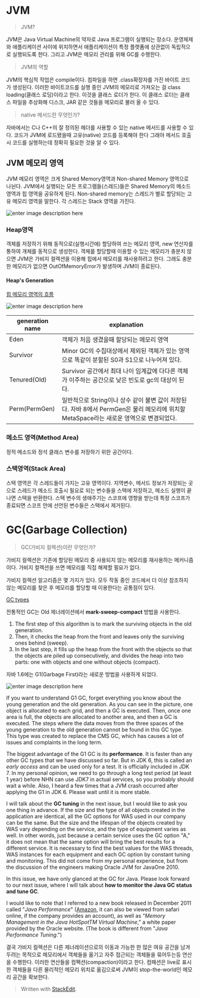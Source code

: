 # JVM 

> JVM?

JVM은 Java Virtual Machine의 약자로 Java 프로그램이 실행되는 장소다. 운영체제와 애플리케이션 사이에 위치하면서 애플리케이션이 특정 플랫폼에 상관없이 독립적으로 실행되도록 한다. 그리고 JVM은 메모리 관리를 위해 GC를 수행한다. 

> JVM의 역할

JVM의 핵심적 작업은 compile이다. 컴파일을 하면 .class확장자를 가진 바이트 코드가 생성된다. 이러한 바이트코드를 실행 중인 JVM의 메모리로 가져오는 걸 class loading(클래스 로딩)이라고 한다. 이것을 클래스 로더가 한다. 이 클래스 로더는 클래스 파일을 추상화해 디스크, JAR 같은 것들을 메모리로 불러 올 수 있다. 

> native 메서드란 무엇인가?

자바에서는 C나 C++의 잘 정의된 헤더를 사용할 수 있는 native 메서드를 사용할 수 있다. 코드가 JVM에 로드됐을때 고유(native) 코드를 등록해야 한다 그래야 메서드 호출시 코드를 실행하는데 정확히 필요한 것을 알 수 있다. 

## JVM 메모리 영역

JVM 메모리 영역은 크게 Shared Memory영역과 Non-shared Memory 영역으로 나뉜다.  JVM에서 실행되는 모든 프로그램들(스레드)들은 Shared Memory의 메소드 영역과 힙 영역을 공유하게 된다. Non-shared memory는 스레드가 별로 할당되는 고유 메모리 영역을 말한다. 각 스레드는 Stack 영역을 가진다. 

![enter image description here](http://brucehenry.github.io/blog/public/2018/02/07/JVM-Memory-Structure/JVM-Memory.png)


### Heap영역

객체를 저장하기 위해 동적으로(실행시간에) 할당하여 쓰는 메모리 영역, new 연산자를 통하여 개체를 동적으로 생성한다. 객체를 할당할때 이용할 수 있는 메모리가 충분치 않으면 JVM은 가비지 컬렉션을 이용해 힙에서 메모리를 재사용하려고 한다. 그래도 충분한 메모리가 없으면 OutOfMemoryError가 발생하며 JVM이 종료된다. 
  
#### Heap's Generation

[힙 메모리 영역의 흐름](https://dzone.com/articles/understanding-the-java-memory-model-and-the-garbag)

![enter image description here](https://cdn.journaldev.com/wp-content/uploads/2014/05/Java-Memory-Model.png)

| generation name | explanation |
|--|--|
| Eden |객체가 처음 생겼을때 할당되는 메모리 영역 |
| Survivor | Minor GC의 수집대상에서 제외된 객체가 있는 영역으로 똑같이 분할된 S0과 S1으로 나누어져 있다. |
| Tenured(Old) | Survivor 공간에서 최대 나이 임계값에 다다른 객체가 이주하는 공간으로 낮은 빈도로 gc의 대상이 된다.|
| Perm(PermGen) | 일반적으로 String이나 상수 같이 불변 값이 저장된다. 자바 8에서 PermGen은 물리 메모리에 위치할 MetaSpace라는 새로운 영역으로 변경되었다.|

### 메소드 영역(Method Area)

정적 메소드와 정석 클래스 변수를 저장하기 위한 공간이다.  

### 스택영역(Stack Area)  

스택 영역은 각 스레드들이 가지는 고유 영역이다. 지역변수, 메서드 정보가 저장되는 곳으로 스레드가 메소드 호출시 필요로 되는 변수들을 스택에 저장하고, 메소드 실행이 끝나면 스택을 반환한다. 스택 변수의 생애주기는 스코프에 영향을 받는데 특정 스코프가 종료되면 스코프 안에 선언된 변수들은 스택에서 제거된다. 

# GC(Garbage Collection)

> GC(가비지 컬렉션)이란 무엇인가?

가비지 컬렉션은 기존에 할당된 메모리 중 사용되지 않는 메모리를 재사용하는 메커니즘이다. 가비지 컬렉션을 쓰면 메모리를 직접 해제할 필요가 없다. 

가비지 컬렉션 알고리즘은 몇 가지가 있다. 모두 작동 중인 코드에서 더 이상 참조하지 않는 메모리를 찾은 후 메모리를 할당할 때 이용한다는 공통점이 있다. 

[GC types
](https://www.cubrid.org/blog/understanding-java-garbage-collection)


전통적인 GC는 Old 제너레이션에서  **mark-sweep-compact** 방법을 사용한다. 

1.  The first step of this algorithm is to mark the surviving objects in the old generation.
2.  Then, it checks the heap from the front and leaves only the surviving ones behind (sweep).
3.  In the last step, it fills up the heap from the front with the objects so that the objects are piled up consecutively, and divides the heap into two parts: one with objects and one without objects (compact).


자바 1.6에는 G1(Garbage First)라는 새로운 방법을 사용하게 되었다. 

![enter image description here](https://www.cubrid.org/files/attach/images/1744/745/001/e295a0637c82f92c23d5cca6e0599300.png)

If you want to understand G1 GC, forget everything you know about the young generation and the old generation. As you can see in the picture, one object is allocated to each grid, and then a GC is executed. Then, once one area is full, the objects are allocated to another area, and then a GC is executed. The steps where the data moves from the three spaces of the young generation to the old generation cannot be found in this GC type. This type was created to replace the CMS GC, which has causes a lot of issues and complaints in the long term.

The biggest advantage of the G1 GC is its  **performance**. It is faster than any other GC types that we have discussed so far. But in JDK 6, this is called an  _early access_  and can be used only for a test. It is officially included in JDK 7. In my personal opinion, we need to go through a long test period (at least 1 year) before NHN can use JDK7 in actual services, so you probably should wait a while. Also, I heard a few times that a JVM crash occurred after applying the G1 in JDK 6. Please wait until it is more stable.

I will talk about the  **GC tuning**  in the next issue, but I would like to ask you one thing in advance. If the size and the type of all objects created in the application are identical, all the GC options for WAS used in our company can be the same. But the size and the lifespan of the objects created by WAS vary depending on the service, and the type of equipment varies as well. In other words, just because a certain service uses the GC option "A," it does not mean that the same option will bring the best results for a different service. It is necessary to find the best values for the WAS threads, WAS instances for each equipment and each GC option by constant tuning and monitoring. This did not come from my personal experience, but from the discussion of the engineers making Oracle JVM for JavaOne 2010.

In this issue, we have only glanced at the GC for Java. Please look forward to our next issue, where I will talk about  **how to monitor the Java GC status and tune GC**.

I would like to note that I referred to a new book released in December 2011 called "_Java Performance_" ([Amazon](http://amzn.com/0137142528), it can also be viewed from safari online, if the company provides an account), as well as “_Memory Management in the Java HotSpotTM Virtual Machine_,” a white paper provided by the Oracle website. (The book is different from "_Java Performance Tuning_.")


결국 가비지 컬렉션은 다른 제너레이션으로의 이동과 가능한 한 많은 여유 공간을 남겨두려는 목적으로 메모리에서 객체들을 옮기고 자주 접근되는 객체들을 묶어두는등 연산을 수행한다. 이러한 연산들을 컴팩션(compaction)이라고 한다. 컴패션은 live로 표시한 객체들을 다른 물리적인 메모리 위치로 옮김으로써 JVM이 stop-the-world인 메모리 공간을 확보한다. 







> Written with [StackEdit](https://stackedit.io/).
<!--stackedit_data:
eyJoaXN0b3J5IjpbMTgyNDA3ODk3NywtMTgzODQ2MzA0NSwtMT
cyNDk5NDM5NCwyMDE1NTA1NDc5LDc5MDk4NDQ2OSwtMTg4NDMw
OTE4OSwtMjE4Mjk3MzU0LC0xMTM2NDc1NjIyLC05NzY2Mzk0NT
AsLTc4Njg1MjU1MywxMzk1OTU1Mjg4LC0xNTU4ODYxMjg1LC0x
NjY5Mjk4MDE5LC0xNDE5NzM5MjIxLDEyNjg2NjIxODhdfQ==
-->